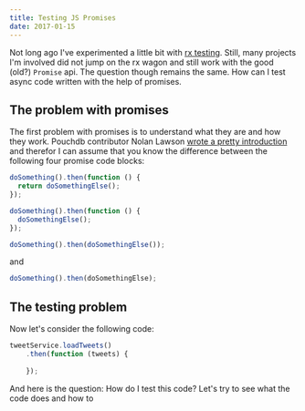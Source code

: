 ```yaml
---
title: Testing JS Promises
date: 2017-01-15
---
```


Not long ago I've experimented a little bit with [rx testing](testing-rxjs/). Still, many projects I'm involved did not
jump on the rx wagon and still work with the good (old?) `Promise` api. The question though remains the same. How can I
test async code written with the help of promises.

## The problem with promises

The first problem with promises is to understand what they are and how they work. Pouchdb contributor Nolan Lawson 
[wrote a pretty introduction](https://pouchdb.com/2015/05/18/we-have-a-problem-with-promises.html) and therefor I can
assume that you know the difference between the following four promise code blocks:

```js
doSomething().then(function () {
  return doSomethingElse();
});
```

```js
doSomething().then(function () {
  doSomethingElse();
});
```

```js
doSomething().then(doSomethingElse());
```

and

```js
doSomething().then(doSomethingElse);
```

## The testing problem

Now let's consider the following code:

```js
tweetService.loadTweets()
    .then(function (tweets) {
        
    });
```

And here is the question: How do I test this code? Let's try to see what the code does and how to 
